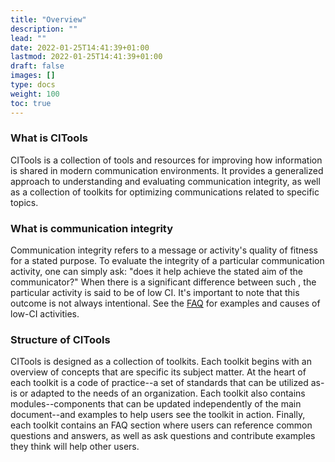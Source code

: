 ```yaml
---
title: "Overview"
description: ""
lead: ""
date: 2022-01-25T14:41:39+01:00
lastmod: 2022-01-25T14:41:39+01:00
draft: false
images: []
type: docs
weight: 100
toc: true
---
```


### What is CITools
CITools is a collection of tools and resources for improving how information is shared in modern communication environments. It provides a generalized approach to understanding and evaluating communication integrity, as well as a collection of toolkits for optimizing communications related to specific topics.

### What is communication integrity
Communication integrity refers to a message or activity's quality of fitness for a stated purpose. To evaluate the integrity of a particular communication activity, one can simply ask: "does it help achieve the stated aim of the communicator?" When there is a significant difference between such , the particular activity is said to be of low CI. It's important to note that this outcome is not always intentional. See the [FAQ](/about/faq) for examples and causes of low-CI activities.

### Structure of CITools
CITools is designed as a collection of toolkits. Each toolkit begins with an overview of concepts that are specific its subject matter. At the heart of each toolkit is a code of practice--a set of standards that can be utilized as-is or adapted to the needs of an organization. Each toolkit also contains modules--components that can be updated independently of the main document--and examples to help users see the toolkit in action. Finally, each toolkit contains an FAQ section where users can reference common questions and answers, as well as ask questions and contribute examples they think will help other users.

